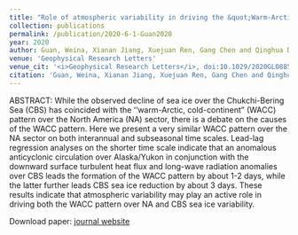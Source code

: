 ```yaml
---
title: "Role of atmospheric variability in driving the &quot;Warm-Arctic, Cold-continent&quot; pattern over the North America sector and sea ice variability over the Chukchi‐Bering Sea"
collection: publications
permalink: /publication/2020-6-1-Guan2020
year: 2020
author: Guan, Weina, Xianan Jiang, Xuejuan Ren, Gang Chen and Qinghua Ding
venue: 'Geophysical Research Letters'
venue_cit: '<i>Geophysical Research Letters</i>, doi:10.1029/2020GL088599.'
citation: 'Guan, Weina, Xianan Jiang, Xuejuan Ren, Gang Chen and Qinghua Ding, 2020: Role of atmospheric variability in driving the &amp;quot;Warm-Arctic, Cold-continent&amp;quot; pattern over the North America sector and sea ice variability over the Chukchi‐Bering Sea, <i>Geophysical Research Letters</i>, doi:10.1029/2020GL088599.'
---
```

ABSTRACT:
 While the observed decline of sea ice over the Chukchi-Bering Sea (CBS) has coincided with the ‘‘warm-Arctic, cold-continent” (WACC) pattern over the North America (NA) sector, there is a debate on the causes of the WACC pattern. Here we present a very similar WACC pattern over the NA sector on both interannual and subseasonal time scales. Lead-lag regression analyses on the shorter time scale indicate that an anomalous anticyclonic circulation over Alaska/Yukon in conjunction with the downward surface turbulent heat flux and long-wave radiation anomalies over CBS leads the formation of the WACC pattern by about 1-2 days, while the latter further leads CBS sea ice reduction by about 3 days. These results indicate that atmospheric variability may play an active role in driving both the WACC pattern over NA and CBS sea ice variability.

Download paper: [journal website](https://onlinelibrary.wiley.com/doi/abs/10.1029/2020GL088599)
